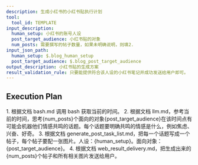 ```yaml
---
description: 生成小红书的小红书贴执行计划
tool:
  tool_id: TEMPLATE
input_description:
  human_setup: 小红书的账号人设
  post_target_audience: 小红书贴的对象
  num_posts: 需要撰写的帖子数量，如果未明确说明，则填2.
input_json_path:
  human_setup: $.blog_human_setup
  post_target_audience: $.blog_post_target_audience
output_description: 小红书贴的生成方案
result_validation_rule: 只要能提供符合该人设的小红书笔记并成功发送给用户即可。
---
```

## Execution Plan

<new task to execute>
1. 根据文档 bash.md 调用 bash 获取当前的时间。
2. 根据文档 llm.md，参考当前的时间，思考{num_posts}个面向的对象{post_target_audience}在该时间点有可能会机器他们情感共鸣的话题。每个话题要明确共鸣的情感是什么，例如焦虑、兴奋、好奇。
3. 根据文档 generate_post_task_list.md，把每一个话题写成一个帖子，每个帖子要配一张图片。人设：{human_setup}。面向对象：{post_target_audience}。
4. 根据文档 web_result_delivery.md，把生成出来的{num_posts}个帖子和所有相关图片发送给用户。
</new task to execute>